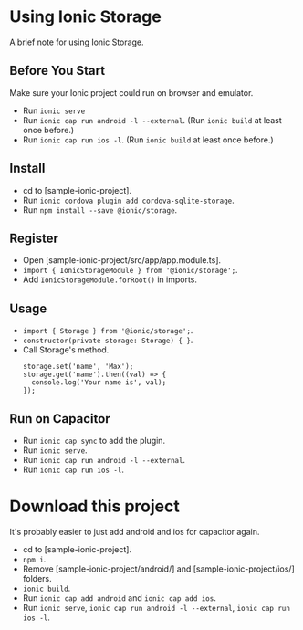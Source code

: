 # Using Ionic Storage
A brief note for using Ionic Storage.

## Before You Start
Make sure your Ionic project could run on browser and emulator.
- Run `ionic serve`
- Run `ionic cap run android -l --external`. (Run `ionic build` at least once before.)
- Run `ionic cap run ios -l`. (Run `ionic build` at least once before.)

## Install
- cd to [sample-ionic-project].
- Run `ionic cordova plugin add cordova-sqlite-storage`.
- Run `npm install --save @ionic/storage`.

## Register
- Open [sample-ionic-project/src/app/app.module.ts].
- `import { IonicStorageModule } from '@ionic/storage';`.
- Add `IonicStorageModule.forRoot()` in imports.

## Usage
- `import { Storage } from '@ionic/storage';`.
- `constructor(private storage: Storage) { }`.
- Call Storage's method.
  ```
  storage.set('name', 'Max');
  storage.get('name').then((val) => { 
    console.log('Your name is', val); 
  });
  ```

## Run on Capacitor
- Run `ionic cap sync` to add the plugin.
- Run `ionic serve`.
- Run `ionic cap run android -l --external`.
- Run `ionic cap run ios -l`.

# Download this project
It's probably easier to just add android and ios for capacitor again.
- cd to [sample-ionic-project].
- `npm i`.
- Remove [sample-ionic-project/android/] and [sample-ionic-project/ios/] folders.
- `ionic build`.
- Run `ionic cap add android` and `ionic cap add ios`.
- Run `ionic serve`, `ionic cap run android -l --external`, `ionic cap run ios -l`.